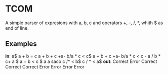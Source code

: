 # TCOM
A simple parser of expresions with a, b, c and operators +, -, /, *, whith $ as end of line.
## Examples
**in**:
a$
a + b = c
a     +      b      + c     +a-   b/a    *   c < c$
a     +      b      + c     +a-   b/a    *   c < c    - a   / b    *  c+  a   $
a + b < c $
a
a saco
c        /* < b$
c /      * < a$
**out**:
Correct
Error
Correct
Correct
Correct
Error
Error
Error
Error

